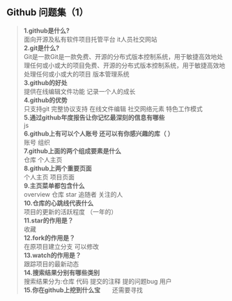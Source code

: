 
## Github 问题集（1）

>**1.github是什么?**  
面向开源及私有软件项目托管平台   it人员社交网站  
>**2.git是什么?**  
Git是一款Git是一款免费、开源的分布式版本控制系统，用于敏捷高效地处理任何或小或大的项目免费、开源的分布式版本控制系统，用于敏捷高效地处理任何或小或大的项目    版本管理系统   
>**3.github的好处**    
提供在线编辑文件功能        记录一个人的成长    
>**4.github的优势**    
只支持git  完整协议支持  在线文件编辑 社交网络元素  特色工作模式   
>**5.通过github年度报告让你记忆最深刻的信息有哪些**    
js   
>**6.github上有可以个人账号 还可以有你感兴趣的库（ ）**  
账号     组织  
>**7.github上面的两个组成要素是什么**    
仓库   个人主页  
>**8.github上两个重要页面**     
个人主页  项目页面      
>**9.主页菜单都包含什么**    
overview   仓库   star   追随者  关注的人  
>**10.仓库的心跳线代表什么**    
项目的更新的活跃程度  （一年的）  
>**11.star的作用是？**    
收藏  
>**12.fork的作用是？**    
在原项目建立分支    可以修改   
>**13.watch的作用是？**    
跟踪项目的最新动态       
>**14.搜索结果分别有哪些类别**     
搜索结果分为:仓库 代码  提交的注释 提的问题bug  用户  
>**15.你在github上挖到什么宝**      
还需要寻找
